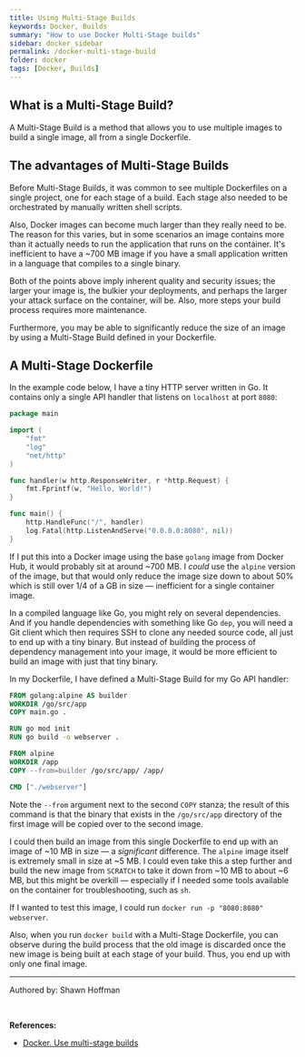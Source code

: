 ```yaml
---
title: Using Multi-Stage Builds
keywords: Docker, Builds
summary: "How to use Docker Multi-Stage builds"
sidebar: docker_sidebar
permalink: /docker-multi-stage-build
folder: docker
tags: [Docker, Builds]
---
```


## What is a Multi-Stage Build?

A Multi-Stage Build is a method that allows you to use multiple images to build a single image, all from a single Dockerfile.

## The advantages of Multi-Stage Builds

Before Multi-Stage Builds, it was common to see multiple Dockerfiles on a single project, one for each stage of a build. Each stage also needed to be orchestrated by manually written shell scripts.

Also, Docker images can become much larger than they really need to be. The reason for this varies, but in some scenarios an image contains more than it actually needs to run the application that runs on the container. It's inefficient to have a ~700 MB image if you have a small application written in a language that compiles to a single binary.

Both of the points above imply inherent quality and security issues; the larger your image is, the bulkier your deployments, and perhaps the larger your attack surface on the container, will be. Also, more steps your build process requires more maintenance.

Furthermore, you may be able to significantly reduce the size of an image by using a Multi-Stage Build defined in your Dockerfile.

## A Multi-Stage Dockerfile

In the example code below, I have a tiny HTTP server written in Go. It contains only a single API handler that listens on `localhost` at port `8080`:

```go
package main

import (
    "fmt"
    "log"
    "net/http"
)

func handler(w http.ResponseWriter, r *http.Request) {
    fmt.Fprintf(w, "Hello, World!")
}

func main() {
    http.HandleFunc("/", handler)
    log.Fatal(http.ListenAndServe("0.0.0.0:8080", nil))
}
```

If I put this into a Docker image using the base `golang` image from Docker Hub, it would probably sit at around ~700 MB. I *could* use the `alpine` version of the image, but that would only reduce the image size down to about 50% which is still over 1/4 of a GB in size — inefficient for a single container image.

In a compiled language like Go, you might rely on several dependencies. And if you handle dependencies with something like Go `dep`, you will need a Git client which then requires SSH to clone any needed source code, all just to end up with a tiny binary. But instead of building the process of dependency management into your image, it would be more efficient to build an image with just that tiny binary.

In my Dockerfile, I have defined a Multi-Stage Build for my Go API handler:

```dockerfile
FROM golang:alpine AS builder
WORKDIR /go/src/app
COPY main.go .

RUN go mod init
RUN go build -o webserver .

FROM alpine
WORKDIR /app
COPY --from=builder /go/src/app/ /app/

CMD ["./webserver"]
```

Note the `--from` argument next to the second `COPY` stanza; the result of this command is that the binary that exists in the `/go/src/app` directory of the first image will be copied over to the second image.

I could then build an image from this single Dockerfile to end up with an image of ~10 MB in size — a *significant* difference. The `alpine` image itself is extremely small in size at ~5 MB. I could even take this a step further and build the new image from `SCRATCH` to take it down from ~10 MB to about ~6 MB, but this might be overkill — especially if I needed some tools available on the container for troubleshooting, such as `sh`.

If I wanted to test this image, I could run `docker run -p "8080:8080" webserver`.

Also, when you run `docker build` with a Multi-Stage Dockerfile, you can observe during the build process that the old image is discarded once the new image is being built at each stage of your build. Thus, you end up with only one final image.

---

Authored by: Shawn Hoffman

<br>

**References:**

- [Docker. Use multi-stage builds](https://docs.docker.com/develop/develop-images/multistage-build/)

